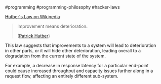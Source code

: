 #programming #programming-philosophy #hacker-laws


[Hutber's Law on Wikipedia](https://en.wikipedia.org/wiki/Hutber%27s_law)

> Improvement means deterioration.
> 
> ([Patrick Hutber](https://en.wikipedia.org/wiki/Patrick_Hutber))

This law suggests that improvements to a system will lead to deterioration in other parts, or it will hide other deterioration, leading overall to a degradation from the current state of the system.

For example, a decrease in response latency for a particular end-point could cause increased throughput and capacity issues further along in a request flow, affecting an entirely different sub-system.
